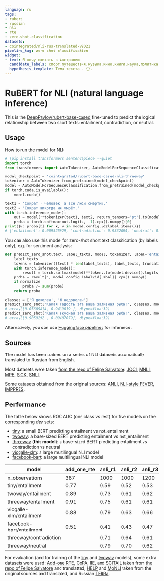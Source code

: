 ```yaml
---
language: ru
tags:
- rubert
- russian
- nli
- rte
- zero-shot-classification
datasets:
- cointegrated/nli-rus-translated-v2021
pipeline_tag: zero-shot-classification
widget:
- text: Я хочу поехать в Австралию
  candidate_labels: спорт,путешествия,музыка,кино,книги,наука,политика
  hypothesis_template: Тема текста - {}.
---
```

# RuBERT for NLI (natural language inference)

This is the [DeepPavlov/rubert-base-cased](https://huggingface.co/DeepPavlov/rubert-base-cased) fine-tuned to predict the logical relationship between two short texts: entailment, contradiction, or neutral.

## Usage
How to run the model for NLI:
```python
# !pip install transformers sentencepiece --quiet
import torch
from transformers import AutoTokenizer, AutoModelForSequenceClassification

model_checkpoint = 'cointegrated/rubert-base-cased-nli-threeway'
tokenizer = AutoTokenizer.from_pretrained(model_checkpoint)
model = AutoModelForSequenceClassification.from_pretrained(model_checkpoint)
if torch.cuda.is_available():
    model.cuda()

text1 = 'Сократ - человек, а все люди смертны.'
text2 = 'Сократ никогда не умрёт.'
with torch.inference_mode():
    out = model(**tokenizer(text1, text2, return_tensors='pt').to(model.device))
    proba = torch.softmax(out.logits, -1).cpu().numpy()[0]
print({v: proba[k] for k, v in model.config.id2label.items()})
# {'entailment': 0.009525929, 'contradiction': 0.9332064, 'neutral': 0.05726764} 
```

You can also use this model for zero-shot short text classification (by labels only), e.g. for sentiment analysis:

```python
def predict_zero_shot(text, label_texts, model, tokenizer, label='entailment', normalize=True):
    label_texts
    tokens = tokenizer([text] * len(label_texts), label_texts, truncation=True, return_tensors='pt', padding=True)
    with torch.inference_mode():
        result = torch.softmax(model(**tokens.to(model.device)).logits, -1)
    proba = result[:, model.config.label2id[label]].cpu().numpy()
    if normalize:
        proba /= sum(proba)
    return proba

classes = ['Я доволен', 'Я недоволен']
predict_zero_shot('Какая гадость эта ваша заливная рыба!', classes, model, tokenizer)
# array([0.05609814, 0.9439019 ], dtype=float32)
predict_zero_shot('Какая вкусная эта ваша заливная рыба!', classes, model, tokenizer)
# array([0.9059292 , 0.09407079], dtype=float32)
```

Alternatively, you can use [Huggingface pipelines](https://huggingface.co/transformers/main_classes/pipelines.html) for inference.

## Sources
The model has been trained on a series of NLI datasets automatically translated to Russian from English.

Most datasets were taken [from the repo of Felipe Salvatore](https://github.com/felipessalvatore/NLI_datasets):
[JOCI](https://github.com/sheng-z/JOCI), 
[MNLI](https://cims.nyu.edu/~sbowman/multinli/), 
[MPE](https://aclanthology.org/I17-1011/), 
[SICK](http://www.lrec-conf.org/proceedings/lrec2014/pdf/363_Paper.pdf), 
[SNLI](https://nlp.stanford.edu/projects/snli/).

Some datasets obtained from the original sources:
[ANLI](https://github.com/facebookresearch/anli), 
[NLI-style FEVER](https://github.com/easonnie/combine-FEVER-NSMN/blob/master/other_resources/nli_fever.md),
[IMPPRES](https://github.com/facebookresearch/Imppres).

## Performance

The table below shows ROC AUC (one class vs rest) for five models on the corresponding *dev* sets:
- [tiny](https://huggingface.co/cointegrated/rubert-tiny-bilingual-nli): a small BERT predicting entailment vs not_entailment
- [twoway](https://huggingface.co/cointegrated/rubert-base-cased-nli-twoway): a base-sized BERT predicting entailment vs not_entailment
- [threeway](https://huggingface.co/cointegrated/rubert-base-cased-nli-threeway) (**this model**): a base-sized BERT predicting entailment vs contradiction vs neutral
- [vicgalle-xlm](https://huggingface.co/vicgalle/xlm-roberta-large-xnli-anli): a large multilingual NLI model
- [facebook-bart](https://huggingface.co/facebook/bart-large-mnli): a large multilingual NLI model


|model                   |add_one_rte|anli_r1|anli_r2|anli_r3|copa|fever|help|iie  |imppres|joci|mnli |monli|mpe |scitail|sick|snli|terra|total |
|------------------------|-----------|-------|-------|-------|----|-----|----|-----|-------|----|-----|-----|----|-------|----|----|-----|------|
|n_observations          |387        |1000   |1000   |1200   |200 |20474|3355|31232|7661   |939 |19647|269  |1000|2126   |500 |9831|307  |101128|
|tiny/entailment         |0.77       |0.59   |0.52   |0.53   |0.53|0.90 |0.81|0.78 |0.93   |0.81|0.82 |0.91 |0.81|0.78   |0.93|0.95|0.67 |0.77  |
|twoway/entailment       |0.89       |0.73   |0.61   |0.62   |0.58|0.96 |0.92|0.87 |0.99   |0.90|0.90 |0.99 |0.91|0.96   |0.97|0.97|0.87 |0.86  |
|threeway/entailment     |0.91       |0.75   |0.61   |0.61   |0.57|0.96 |0.56|0.61 |0.99   |0.90|0.91 |0.67 |0.92|0.84   |0.98|0.98|0.90 |0.80  |
|vicgalle-xlm/entailment |0.88       |0.79   |0.63   |0.66   |0.57|0.93 |0.56|0.62 |0.77   |0.80|0.90 |0.70 |0.83|0.84   |0.91|0.93|0.93 |0.78  |
|facebook-bart/entailment|0.51       |0.41   |0.43   |0.47   |0.50|0.74 |0.55|0.57 |0.60   |0.63|0.70 |0.52 |0.56|0.68   |0.67|0.72|0.64 |0.58  |
|threeway/contradiction  |           |0.71   |0.64   |0.61   |    |0.97 |    |     |1.00   |0.77|0.92 |     |0.89|       |0.99|0.98|     |0.85  |
|threeway/neutral        |           |0.79   |0.70   |0.62   |    |0.91 |    |     |0.99   |0.68|0.86 |     |0.79|       |0.96|0.96|     |0.83  |

For evaluation (and for training of the [tiny](https://huggingface.co/cointegrated/rubert-tiny-bilingual-nli) and [twoway](https://huggingface.co/cointegrated/rubert-base-cased-nli-twoway) models), some extra datasets were used: 
[Add-one RTE](https://cs.brown.edu/people/epavlick/papers/ans.pdf), 
[CoPA](https://people.ict.usc.edu/~gordon/copa.html), 
[IIE](https://aclanthology.org/I17-1100), and
[SCITAIL](https://allenai.org/data/scitail) taken from [the repo of Felipe Salvatore](https://github.com/felipessalvatore/NLI_datasets) and translatted,
[HELP](https://github.com/verypluming/HELP) and [MoNLI](https://github.com/atticusg/MoNLI) taken from the original sources and translated, 
and Russian [TERRa](https://russiansuperglue.com/ru/tasks/task_info/TERRa). 
